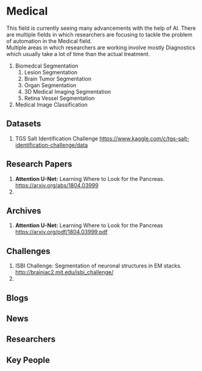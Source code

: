 # Medical 
This field is currently seeing many advancements with the help of AI. There are multiple fields in which researchers are focusing to tackle the problem of automation in the Medical field. <br/>
Multiple areas in which researchers are working involve mostly Diagnostics which usually take a lot of time than the actual treatment.<br/>
1. Biomedcal Segmentation 
    1. Lesion Segmentation 
    2. Brain Tumor Segmentation 
    3. Organ Segmentation 
    4. 3D Medical Imaging Segmentation
    5. Retina Vessel Segmentation
2. Medical Image Classification 

## Datasets
1. TGS Salt Identification Challenge https://www.kaggle.com/c/tgs-salt-identification-challenge/data
## Research Papers
1. **Attention U-Net:** Learning Where to Look for the Pancreas. https://arxiv.org/abs/1804.03999
2.
## Archives
1. **Attention U-Net:** Learning Where to Look for the Pancreas https://arxiv.org/pdf/1804.03999.pdf
## Challenges
1. ISBI Challenge: Segmentation of neuronal structures in EM stacks. http://brainiac2.mit.edu/isbi_challenge/
2. 

## Blogs
## News
## Researchers
## Key People


